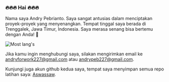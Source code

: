 ### 🔥🔥🔥 Hai 🔥🔥🔥

Nama saya Andry Pebrianto. Saya sangat antusias dalam menciptakan proyek-proyek yang menyenangkan. Tempat tinggal saya berada di Trenggalek, Jawa Timur, Indonesia. Saya merasa senang bisa bertemu dengan Anda! 🙂

![Most lang's](https://github-readme-stats.vercel.app/api/top-langs/?username=andry-pebrianto&layout=compact)

Jika kamu ingin menghubungi saya, silakan mengirimkan email ke andryforwork227@gmail.com atau andrypeb227@gmail.com.

Kunjungi juga akun github kedua saya, tempat saya menyimpan semua repo latihan saya: <a href="https://github.com/Aswassaw" target="_blank">Aswassaw</a>.
